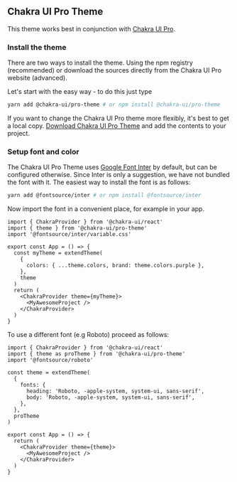 ## Chakra UI Pro Theme

This theme works best in conjunction with [Chakra UI Pro](https://pro.chakra-ui.com).

### Install the theme

There are two ways to install the theme. Using the npm registry (recommended) or download the sources directly from the Chakra UI Pro website (advanced).

Let's start with the easy way - to do this just type

```bash
yarn add @chakra-ui/pro-theme # or npm install @chakra-ui/pro-theme
```

If you want to change the Chakra UI Pro theme more flexibly, it's best to get a local copy. [Download Chakra UI Pro Theme](https://pro.chakra-ui.com/downloads/themes/chakra-ui-pro-theme.zip) and add the contents to your project.

### Setup font and color

The Chakra UI Pro Theme uses [Google Font Inter](https://fonts.google.com/specimen/Inter) by default, but can be configured otherwise.
Since Inter is only a suggestion, we have not bundled the font with it. The easiest way to install the font is as follows:

```bash
yarn add @fontsource/inter # or npm install @fontsource/inter
```

Now import the font in a convenient place, for example in your app.

```tsx
import { ChakraProvider } from '@chakra-ui/react'
import { theme } from '@chakra-ui/pro-theme'
import '@fontsource/inter/variable.css'

export const App = () => {
  const myTheme = extendTheme(
    {
      colors: { ...theme.colors, brand: theme.colors.purple },
    },
    theme
  )
  return (
    <ChakraProvider theme={myTheme}>
      <MyAwesomeProject />
    </ChakraProvider>
  )
}
```

To use a different font (e.g Roboto) proceed as follows:

```tsx
import { ChakraProvider } from '@chakra-ui/react'
import { theme as proTheme } from '@chakra-ui/pro-theme'
import '@fontsource/roboto'

const theme = extendTheme(
  {
    fonts: {
      heading: 'Roboto, -apple-system, system-ui, sans-serif',
      body: 'Roboto, -apple-system, system-ui, sans-serif',
    },
  },
  proTheme
)

export const App = () => {
  return (
    <ChakraProvider theme={theme}>
      <MyAwesomeProject />
    </ChakraProvider>
  )
}
```
